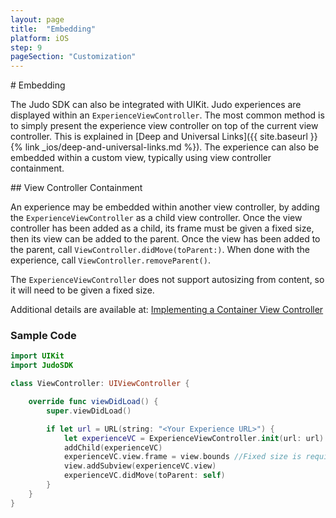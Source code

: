 ```yaml
---
layout: page
title:  "Embedding"
platform: iOS
step: 9
pageSection: "Customization"
---
```

<section id="{{page.title | slugify }}" markdown=1>
# Embedding

The Judo SDK can also be integrated with UIKit.  Judo experiences are displayed within an `ExperienceViewController`.  The most common method is to simply present the experience view controller on top of the current view controller.  This is explained in [Deep and Universal Links]({{ site.baseurl }}{% link _ios/deep-and-universal-links.md %}).  The experience can also be embedded within a custom view, typically using view controller containment.

</section>
<section id="view-controller-containment" markdown=1>
## View Controller Containment

An experience may be embedded within another view controller, by adding the `ExperienceViewController` as a child view controller.  Once the view controller has been added as a child, its frame must be given a fixed size, then its view can be added to the parent.   Once the view has been added to the parent, call `ViewController.didMove(toParent:)`.   When done with the experience, call `ViewController.removeParent()`.

The `ExperienceViewController` does not support autosizing from content, so it will need to be given a fixed size.

Additional details are available at: [Implementing a Container View Controller](https://developer.apple.com/library/archive/featuredarticles/ViewControllerPGforiPhoneOS/ImplementingaContainerViewController.html)

### Sample Code

```swift
import UIKit
import JudoSDK

class ViewController: UIViewController {

    override func viewDidLoad() {
        super.viewDidLoad()

        if let url = URL(string: "<Your Experience URL>") {
            let experienceVC = ExperienceViewController.init(url: url)
            addChild(experienceVC)
            experienceVC.view.frame = view.bounds //Fixed size is required here.
            view.addSubview(experienceVC.view)
            experienceVC.didMove(toParent: self)
        }
    }
}
```
</section>